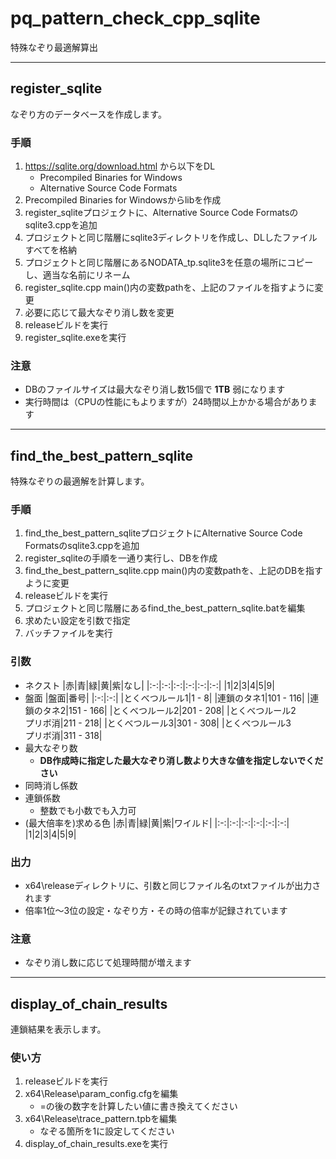 # pq_pattern_check_cpp_sqlite
特殊なぞり最適解算出

---

## register_sqlite
なぞり方のデータベースを作成します。
### 手順
1. https://sqlite.org/download.html から以下をDL
    - Precompiled Binaries for Windows
    - Alternative Source Code Formats
1. Precompiled Binaries for Windowsからlibを作成
1. register_sqliteプロジェクトに、Alternative Source Code Formatsのsqlite3.cppを追加
1. プロジェクトと同じ階層にsqlite3ディレクトリを作成し、DLしたファイルすべてを格納
1. プロジェクトと同じ階層にあるNODATA_tp.sqlite3を任意の場所にコピーし、適当な名前にリネーム
1. register_sqlite.cpp main()内の変数pathを、上記のファイルを指すように変更
1. 必要に応じて最大なぞり消し数を変更
1. releaseビルドを実行
1. register_sqlite.exeを実行

### 注意
- DBのファイルサイズは最大なぞり消し数15個で **1TB** 弱になります
- 実行時間は（CPUの性能にもよりますが）24時間以上かかる場合があります

---

## find_the_best_pattern_sqlite
特殊なぞりの最適解を計算します。
### 手順
1. find_the_best_pattern_sqliteプロジェクトにAlternative Source Code Formatsのsqlite3.cppを追加
1. register_sqliteの手順を一通り実行し、DBを作成
1. find_the_best_pattern_sqlite.cpp main()内の変数pathを、上記のDBを指すように変更
1. releaseビルドを実行
1. プロジェクトと同じ階層にあるfind_the_best_pattern_sqlite.batを編集
1. 求めたい設定を引数で指定
1. バッチファイルを実行

### 引数
- ネクスト
    |赤|青|緑|黄|紫|なし|
    |:-:|:-:|:-:|:-:|:-:|:-:|
    |1|2|3|4|5|9|
- 盤面
    |盤面|番号|
    |:-:|:-:|
    |とくべつルール1|1 - 8|
    |連鎖のタネ1|101 - 116|
    |連鎖のタネ2|151 - 166|
    |とくべつルール2|201 - 208|
    |とくべつルール2<br>プリボ消|211 - 218|
    |とくべつルール3|301 - 308|
    |とくべつルール3<br>プリボ消|311 - 318|
- 最大なぞり数
    - **DB作成時に指定した最大なぞり消し数より大きな値を指定しないでください**
- 同時消し係数
- 連鎖係数
    - 整数でも小数でも入力可
- (最大倍率を)求める色
    |赤|青|緑|黄|紫|ワイルド|
    |:-:|:-:|:-:|:-:|:-:|:-:|
    |1|2|3|4|5|9|

### 出力
- x64\releaseディレクトリに、引数と同じファイル名のtxtファイルが出力されます
- 倍率1位～3位の設定・なぞり方・その時の倍率が記録されています

### 注意
- なぞり消し数に応じて処理時間が増えます

---

## display_of_chain_results
連鎖結果を表示します。
### 使い方
1. releaseビルドを実行
1. x64\Release\param_config.cfgを編集
    - =の後の数字を計算したい値に書き換えてください
1. x64\Release\trace_pattern.tpbを編集
    - なぞる箇所を1に設定してください
1. display_of_chain_results.exeを実行
